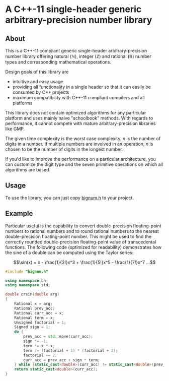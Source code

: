 # A C++-11 single-header generic arbitrary-precision number library

## About

This is a C++-11 compliant generic single-header arbitrary-precision 
number library offering natural ($\mathbb{N}$), integer ($\mathbb{Z}$) and 
rational ($\mathbb{R}$) number types and corresponding mathematical operations.
 
Design goals of this library are
 - intuitive and easy usage
 - providing all functionality in a single header so that it can easily be
   consumed by C++ projects
 - maximum compatibility with C++-11 compliant compilers and all platforms

This library does not contain optimized algorithms for any particular platform 
and uses mainly naive "schoolbook" methods. With regards to performance, it 
cannot compete with mature arbitrary-precision libraries like GMP.

The given time complexity is the worst case complexity. $n$ is the number of 
digits in a number. If multiple numbers are involved in an operation, $n$ is 
chosen to be the number of digits in the longest number.

If you'd like to improve the performance on a particular architecture, you can 
customize the digit type and the seven primitive operations on which all 
algorithms are based.

## Usage

To use the library, you can just copy [bignum.h](include/bignum.h) to your
project.

## Example

Particular useful is the capability to convert double-precision floating-point 
numbers to rational numbers and to round rational numbers to the nearest 
double-precision floating-point number. This might be used to find the correctly
rounded double-precision floating-point value of transcedental functions. The 
following code (optimized for readability) demonstrates how the sine of a double
can be computed using the Taylor series:

$$\sin(x) = x - \frac{1}{3!}x^3 + \frac{1}{5!}x^5 - \frac{1}{7!}x^7 ...$$

```c++
#include "bignum.h"

using namespace bn;
using namespace std;

double crsin(double arg)
{
    Rational x = arg;
    Rational prev_acc;
    Rational curr_acc = x;
    Rational term = x;
    Unsigned factorial = 1;
    Signed sign = 1;
    do {
        prev_acc = std::move(curr_acc);
        sign *= -1;
        term *= x * x;
        term /= (factorial + 1) * (factorial + 2);
        factorial += 2;
        curr_acc = prev_acc + sign * term;
    } while (static_cast<double>(curr_acc) != static_cast<double>(prev_acc));
    return static_cast<double>(curr_acc);
}

```
